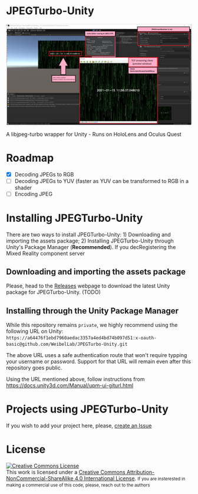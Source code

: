 # JPEGTurbo-Unity
![Example of JPEGTurbo-Unity running on the editor](screenshot.png)

A libjpeg-turbo wrapper for Unity - Runs on HoloLens and Oculus Quest



# Roadmap

- [x] Decoding JPEGs to RGB
- [ ] Decoding JPEGs to YUV (faster as YUV can be transformed to RGB in a shader
- [ ] Encoding JPEG

# Installing JPEGTurbo-Unity

There are two ways to install JPEGTurbo-Unity: 1) Downloading and importing the assets package; 2) Installing JPEGTurbo-Unity through Unity's Package Manager (**Recommended**).
If you decRegistering the Mixed Reality component server

## Downloading and importing the assets package
Please, head to the [Releases](releases) webpage to download the latest Unity package for JPEGTurbo-Unity. (TODO)

## Installing through the Unity Package Manager

While this repository remains `private`, we highly recommend using the following URL on Unity:
`https://a64476f1ebd7960aedac3357a4ed4bd74b097d51:x-oauth-basic@github.com/WeibelLab/JPEGTurbo-Unity.git`

The above URL uses a safe authentication route that won't require typping your username or password. Support for that URL will remain even after this repository goes public.

Using the URL mentioned above, follow instructions from https://docs.unity3d.com/Manual/upm-ui-giturl.html


# Projects using JPEGTurbo-Unity
If you wish to add your project here, please, [create an Issue](https://github.com/WeibelLab/JPEGTurbo-Unity/issues)

# License
<a rel="license" href="http://creativecommons.org/licenses/by-nc-sa/4.0/"><img alt="Creative Commons License" style="border-width:0" src="https://i.creativecommons.org/l/by-nc-sa/4.0/88x31.png" /></a><br />This work is licensed under a <a rel="license" href="http://creativecommons.org/licenses/by-nc-sa/4.0/">Creative Commons Attribution-NonCommercial-ShareAlike 4.0 International License</a>.
<small>If you are insterested in making a commercial use of this code, please, reach out to the authors</small>
